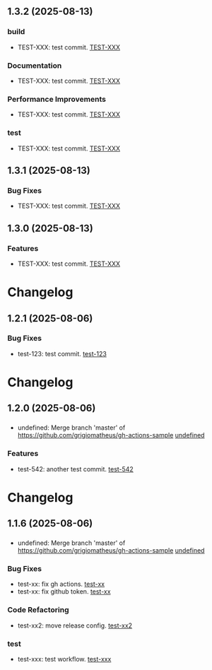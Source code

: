## 1.3.2 (2025-08-13)

### build
  * TEST-XXX: test commit. [TEST-XXX](https://google.com/browse/TEST-XXX)

### Documentation
  * TEST-XXX: test commit. [TEST-XXX](https://google.com/browse/TEST-XXX)

### Performance Improvements
  * TEST-XXX: test commit. [TEST-XXX](https://google.com/browse/TEST-XXX)

### test
  * TEST-XXX: test commit. [TEST-XXX](https://google.com/browse/TEST-XXX)

## 1.3.1 (2025-08-13)

### Bug Fixes
  * TEST-XXX: test commit. [TEST-XXX](https://google.com/browse/TEST-XXX)

## 1.3.0 (2025-08-13)

### Features
  * TEST-XXX: test commit. [TEST-XXX](https://google.com/browse/TEST-XXX)

# Changelog

## 1.2.1 (2025-08-06)

### Bug Fixes
  * test-123: test commit. [test-123](https://sample.com/test-123)

# Changelog

## 1.2.0 (2025-08-06)

### 
  * undefined: Merge branch 'master' of https://github.com/grigiomatheus/gh-actions-sample [undefined](https://sample.com/undefined)

### Features
  * test-542: another test commit. [test-542](https://sample.com/test-542)

# Changelog

## 1.1.6 (2025-08-06)

### 
  * undefined: Merge branch 'master' of https://github.com/grigiomatheus/gh-actions-sample [undefined](https://sample.com/undefined)

### Bug Fixes
  * test-xx: fix gh actions. [test-xx](https://sample.com/test-xx)
  * test-xx: fix github token. [test-xx](https://sample.com/test-xx)

### Code Refactoring
  * test-xx2: move release config. [test-xx2](https://sample.com/test-xx2)

### test
  * test-xxx: test workflow. [test-xxx](https://sample.com/test-xxx)
